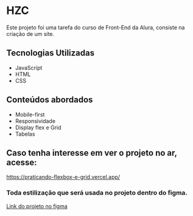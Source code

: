 # HZC

Este projeto foi uma tarefa do curso de Front-End da Alura, consiste na criação de um site.

## Tecnologias Utilizadas
* JavaScript
* HTML
* CSS

## Conteúdos abordados
* Mobile-first
* Responsividade
* Display flex e Grid
* Tabelas

## Caso tenha interesse em ver o projeto no ar, acesse:

https://praticando-flexbox-e-grid.vercel.app/


### Toda estilização que será usada no projeto dentro do figma.

[Link do projeto no figma](https://www.figma.com/file/ibWktwVpnog76rMYOdVhks/Dispondo-elementos-com-flexbox-e-grid?node-id=54%3A2358)

